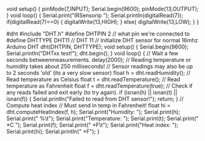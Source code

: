 void setup() {
pinMode(7,INPUT);
Serial.begin(9600);
pinMode(13,OUTPUT);
}
void loop() {
Serial.print("IRSensorip ");
Serial.println(digitalRead(7));
if(digitalRead(7)==0)
{
digitalWrite(13,HIGH);
}
else{
digitalWrite(13,LOW);
}
}

#dht
#include "DHT.h"
#define DHTPIN 2 // what pin we're connected to
#define DHTTYPE DHT11 // DHT 11
// Initialize DHT sensor for normal 16mhz Arduino
DHT dht(DHTPIN, DHTTYPE);
void setup() {
Serial.begin(9600);
Serial.println("DHTxx test!");
dht.begin();
}
void loop() {
// Wait a few seconds betweenmeasurements.
delay(2000);
// Reading temperature or humidity takes about 250 milliseconds!
// Sensor readings may also be up to 2 seconds 'old' (its a very slow sensor)
float h = dht.readHumidity();
// Read temperature as Celsius
float t = dht.readTemperature();
// Read temperature as Fahrenheit
float f = dht.readTemperature(true);
// Check if any reads failed and exit early (to try again).
if (isnan(h) || isnan(t) || isnan(f)) {
Serial.println("Failed to read from DHT sensor!");
return;
}
// Compute heat index
// Must send in temp in Fahrenheit!
float hi = dht.computeHeatIndex(f, h);
Serial.print("Humidity: ");
Serial.print(h);
Serial.print(" %\t");
Serial.print("Temperature: ");
Serial.print(t);
Serial.print(" *C ");
Serial.print(f);
Serial.print(" *F\t");
Serial.print("Heat index: ");
Serial.print(hi);
Serial.println(" *F");
}

